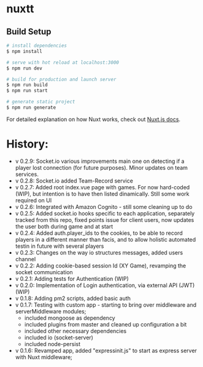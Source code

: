 # nuxtt

## Build Setup

```bash
# install dependencies
$ npm install

# serve with hot reload at localhost:3000
$ npm run dev

# build for production and launch server
$ npm run build
$ npm run start

# generate static project
$ npm run generate
```

For detailed explanation on how Nuxt works, check out [Nuxt.js docs](https://nuxtjs.org).

History:
========

- v 0.2.9: Socket.io various improvements main one on detecting if a player lost connection (for future purposes). Minor updates on team services.
- v 0.2.8: Socket.io added Team-Record service
- v 0.2.7: Added root index.vue page with games. For now hard-coded (WIP), but intention is to have then listed dinamically. Still some work required on UI
- v 0.2.6: Integrated with Amazon Cognito - still some cleaning up to do 
- v 0.2.5: Added socket.io hooks specific to each application, separately tracked from this repo, fixed points issue for client users, now updates the user both during game and at start
- v 0.2.4: Added auth.player_ids to the cookies, to be able to record players in a different manner than facis, and to allow holistic automated testin in future with several players
- v 0.2.3: Changes on the way io structures messages, added users channel
- v 0.2.2: Adding cookie-based session Id (XY Game), revamping the socket communication
- v 0.2.1: Adding tests for Authentication (WIP)
- v 0.2.0: Implementation of Login authentication, via external API (JWT) (WIP)
- v 0.1.8: Adding pm2 scripts, added basic auth 
- v 0.1.7: Testing with custom app - starting to bring over middleware and serverMiddleware modules;
  - included mongoose as dependency
  - included plugins from master and cleaned up configuration a bit
  - included other necessary dependencies
  - included io (socket-server)
  - included node-persist
- v 0.1.6: Revamped app, added "expressinit.js" to start as express server with Nuxt middleware;
